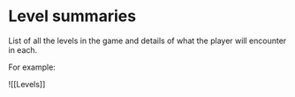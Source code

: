 # Level summaries

List of all the levels in the game and details of what the player will encounter in each.

For example:

![[Levels]]